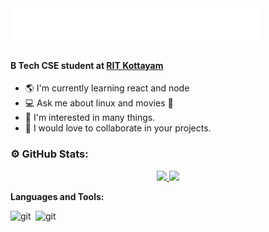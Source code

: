 <img src="blink.svg" width="400" height="60" alt="css-in-readme">

#### B Tech CSE student at [RIT Kottayam](http://rit.ac.in)

- :earth_americas: I'm currently learning react and node
- :computer: Ask me about linux and movies :movie_camera:
- :stars: I'm interested in many things.
- :raising_hand: I would love to collaborate in your projects.

### ⚙️ GitHub Stats:


<p align="center">
<a href="https://github.com/vskvj3">
  <img height="180em" src="https://github-readme-stats-eight-theta.vercel.app/api?username=vskvj3&show_icons=true&theme=dark&bg_color=000000&include_all_commits=true&count_private=true"/>
  <img height="180em" src="https://github-readme-stats-eight-theta.vercel.app/api/top-langs/?username=vskvj3&layout=compact&langs_count=8&theme=dark&bg_color=000000"/>
</a>
</p>

**Languages and Tools:** 

<img align="left" alt="git" width="40px" src="https://www.svgrepo.com/show/353478/bash-icon.svg" />
<img align="left" alt="git" width="40px" src="https://img.icons8.com/color/512/javascript.png" />

